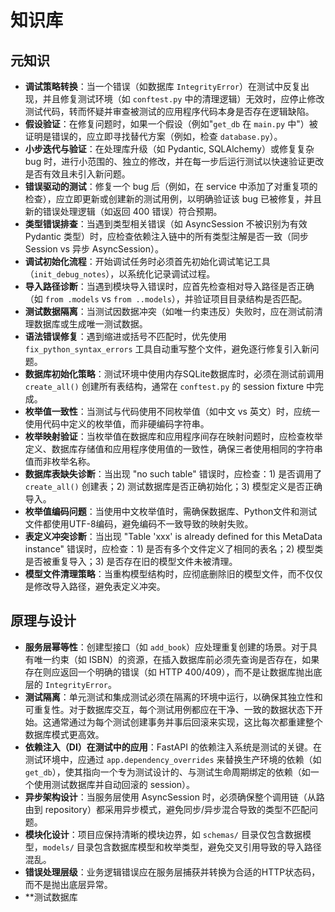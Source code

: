 # 知识库

## 元知识
- **调试策略转换**：当一个错误（如数据库 `IntegrityError`）在测试中反复出现，并且修复测试环境（如 `conftest.py` 中的清理逻辑）无效时，应停止修改测试代码，转而怀疑并审查被测试的应用程序代码本身是否存在逻辑缺陷。
- **假设验证**：在修复问题时，如果一个假设（例如"`get_db` 在 `main.py` 中"）被证明是错误的，应立即寻找替代方案（例如，检查 `database.py`）。
- **小步迭代与验证**：在处理库升级（如 Pydantic, SQLAlchemy）或修复复杂 bug 时，进行小范围的、独立的修改，并在每一步后运行测试以快速验证更改是否有效且未引入新问题。
- **错误驱动的测试**：修复一个 bug 后（例如，在 service 中添加了对重复项的检查），应立即更新或创建新的测试用例，以明确验证该 bug 已被修复，并且新的错误处理逻辑（如返回 400 错误）符合预期。
- **类型错误排查**：当遇到类型相关错误（如 AsyncSession 不被识别为有效 Pydantic 类型）时，应检查依赖注入链中的所有类型注解是否一致（同步 Session vs 异步 AsyncSession）。
- **调试初始化流程**：开始调试任务时必须首先初始化调试笔记工具（`init_debug_notes`），以系统化记录调试过程。
- **导入路径诊断**：当遇到模块导入错误时，应首先检查相对导入路径是否正确（如 `from .models` vs `from ..models`），并验证项目目录结构是否匹配。
- **测试数据隔离**：当测试因数据冲突（如唯一约束违反）失败时，应在测试前清理数据库或生成唯一测试数据。
- **语法错误修复**：遇到缩进或括号不匹配时，优先使用 `fix_python_syntax_errors` 工具自动重写整个文件，避免逐行修复引入新问题。
- **数据库初始化策略**：测试环境中使用内存SQLite数据库时，必须在测试前调用 `create_all()` 创建所有表结构，通常在 `conftest.py` 的 session fixture 中完成。
- **枚举值一致性**：当测试与代码使用不同枚举值（如中文 vs 英文）时，应统一使用代码中定义的枚举值，而非硬编码字符串。
- **枚举映射验证**：当枚举值在数据库和应用程序间存在映射问题时，应检查枚举定义、数据库存储值和应用程序使用值的一致性，确保三者使用相同的字符串值而非枚举名称。
- **数据库表缺失诊断**：当出现 "no such table" 错误时，应检查：1) 是否调用了 `create_all()` 创建表；2) 测试数据库是否正确初始化；3) 模型定义是否正确导入。
- **枚举值编码问题**：当使用中文枚举值时，需确保数据库、Python文件和测试文件都使用UTF-8编码，避免编码不一致导致的映射失败。
- **表定义冲突诊断**：当出现 "Table 'xxx' is already defined for this MetaData instance" 错误时，应检查：1) 是否有多个文件定义了相同的表名；2) 模型类是否被重复导入；3) 是否存在旧的模型文件未被清理。
- **模型文件清理策略**：当重构模型结构时，应彻底删除旧的模型文件，而不仅仅是修改导入路径，避免表定义冲突。

## 原理与设计
- **服务层幂等性**：创建型接口（如 `add_book`）应处理重复创建的场景。对于具有唯一约束（如 ISBN）的资源，在插入数据库前必须先查询是否存在，如果存在则应返回一个明确的错误（如 HTTP 400/409），而不是让数据库抛出底层的 `IntegrityError`。
- **测试隔离**：单元测试和集成测试必须在隔离的环境中运行，以确保其独立性和可重复性。对于数据库交互，每个测试用例都应在干净、一致的数据状态下开始。这通常通过为每个测试创建事务并事后回滚来实现，这比每次都重建整个数据库模式更高效。
- **依赖注入（DI）在测试中的应用**：FastAPI 的依赖注入系统是测试的关键。在测试环境中，应通过 `app.dependency_overrides` 来替换生产环境的依赖（如 `get_db`），使其指向一个专为测试设计的、与测试生命周期绑定的依赖（如一个使用测试数据库并自动回滚的 session）。
- **异步架构设计**：当服务层使用 AsyncSession 时，必须确保整个调用链（从路由到 repository）都采用异步模式，避免同步/异步混合导致的类型不匹配问题。
- **模块化设计**：项目应保持清晰的模块边界，如 `schemas/` 目录仅包含数据模型，`models/` 目录包含数据库模型和枚举类型，避免交叉引用导致的导入路径混乱。
- **错误处理层级**：业务逻辑错误应在服务层捕获并转换为合适的HTTP状态码，而不是抛出底层异常。
- **测试数据库